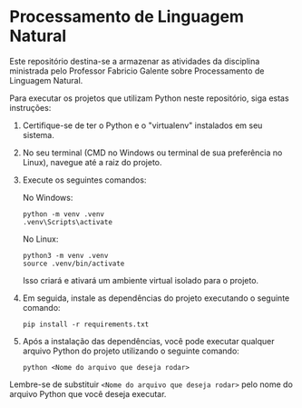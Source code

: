 # Processamento de Linguagem Natural

Este repositório destina-se a armazenar as atividades da disciplina ministrada pelo Professor Fabricio Galente sobre Processamento de Linguagem Natural.

Para executar os projetos que utilizam Python neste repositório, siga estas instruções:

1. Certifique-se de ter o Python e o "virtualenv" instalados em seu sistema.

2. No seu terminal (CMD no Windows ou terminal de sua preferência no Linux), navegue até a raiz do projeto.

3. Execute os seguintes comandos:

    No Windows:
    ```
    python -m venv .venv
    .venv\Scripts\activate
    ```

    No Linux:
    ```
    python3 -m venv .venv
    source .venv/bin/activate
    ```

    Isso criará e ativará um ambiente virtual isolado para o projeto.

4. Em seguida, instale as dependências do projeto executando o seguinte comando:

    ```
    pip install -r requirements.txt
    ```

5. Após a instalação das dependências, você pode executar qualquer arquivo Python do projeto utilizando o seguinte comando:

    ```
    python <Nome do arquivo que deseja rodar>
    ```

Lembre-se de substituir `<Nome do arquivo que deseja rodar>` pelo nome do arquivo Python que você deseja executar.
